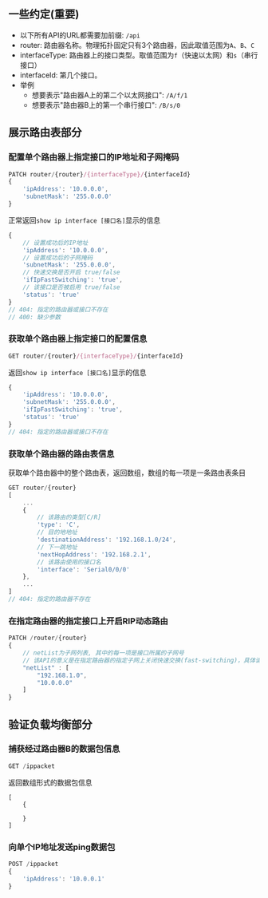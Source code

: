 ## 一些约定(重要)
* 以下所有API的URL都需要加前缀: `/api`
* router: 路由器名称。物理拓扑固定只有3个路由器，因此取值范围为`A`、`B`、`C`
* interfaceType: 路由器上的接口类型。取值范围为`f`（快速以太网）和`s`（串行接口）
* interfaceId: 第几个接口。
* 举例
  * 想要表示"路由器A上的第二个以太网接口": `/A/f/1`
  * 想要表示"路由器B上的第一个串行接口": `/B/s/0`

## 展示路由表部分
### 配置单个路由器上指定接口的IP地址和子网掩码
```js
PATCH router/{router}/{interfaceType}/{interfaceId}
{
    'ipAddress': '10.0.0.0',
    'subnetMask': '255.0.0.0'
}
```
正常返回`show ip interface [接口名]`显示的信息
```js
{
    // 设置成功后的IP地址
    'ipAddress': '10.0.0.0',
    // 设置成功后的子网掩码
    'subnetMask': '255.0.0.0',
    // 快速交换是否开启 true/false
    'ifIpFastSwitching': 'true',
    // 该接口是否被启用 true/false
    'status': 'true'
}
// 404: 指定的路由器或接口不存在
// 400: 缺少参数
```

### 获取单个路由器上指定接口的配置信息
```js
GET router/{router}/{interfaceType}/{interfaceId}
```
返回`show ip interface [接口名]`显示的信息
```js
{
    'ipAddress': '10.0.0.0',
    'subnetMask': '255.0.0.0',
    'ifIpFastSwitching': 'true',
    'status': 'true'
}
// 404: 指定的路由器或接口不存在
```

### 获取单个路由器的路由表信息
获取单个路由器中的整个路由表，返回数组，数组的每一项是一条路由表条目
```js
GET router/{router}
[
    ...
    {
        // 该路由的类型[C/R]
        'type': 'C',
        // 目的地地址
        'destinationAddress': '192.168.1.0/24',
        // 下一跳地址
        'nextHopAddress': '192.168.2.1',
        // 该路由使用的接口名
        'interface': 'Serial0/0/0'
    },
    ...
]
// 404: 指定的路由器不存在
```

### 在指定路由器的指定接口上开启RIP动态路由
```js
PATCH /router/{router}
{
    // netList为子网列表, 其中的每一项是接口所属的子网号
    // 该API的意义是在指定路由器的指定子网上关闭快速交换(fast-switching)，具体请参照实验二的1.pdf中的流程
    "netList" : [
        "192.168.1.0",
        "10.0.0.0"
    ]
}
```

## 验证负载均衡部分
### 捕获经过路由器B的数据包信息
```js
GET /ippacket
```
返回数组形式的数据包信息
```
[
    {

    }
]
```

### 向单个IP地址发送ping数据包
```js
POST /ippacket
{
    'ipAddress': '10.0.0.1'
}
```